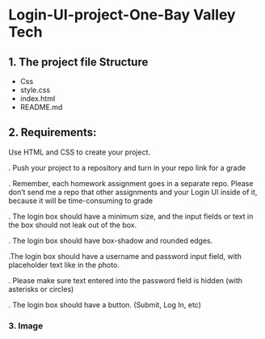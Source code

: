# Login-UI-project-One-Bay Valley Tech

## 1. The project file Structure

- Css
- style.css
- index.html
- README.md

## 2. Requirements:

Use HTML and CSS to create your project.

. Push your project to a repository and turn in your repo link for a grade

. Remember, each homework assignment goes in a separate repo. Please don’t send me a repo that other assignments and your Login UI inside of it, because it will be time-consuming to grade

. The login box should have a minimum size, and the input fields or text in the box should not leak out of the box.

. The login box should have box-shadow and rounded edges.

.The login box should have a username and password input field, with placeholder text like in the photo.

. Please make sure text entered into the password field is hidden (with asterisks or circles)

. The login box should have a button. (Submit, Log In, etc)

### 3. Image

<!-- ![My Image](Image/Log-In.png) -->

